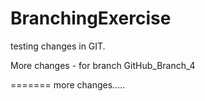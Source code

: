 BranchingExercise
=================

testing changes in GIT.

More changes - for branch GitHub_Branch_4




=======
more changes.....
